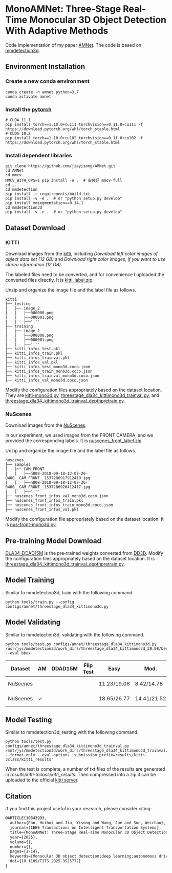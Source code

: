 # MonoAMNet: Three-Stage Real-Time Monocular 3D Object Detection With Adaptive Methods
Code implementation of my paper [AMNet](https://ieeexplore.ieee.org/document/10843993). The code is based on [mmdetection3d](https://github.com/open-mmlab/mmdetection3d).
## Environment Installation

### Create a new conda environment
```shell
conda create -n amnet python=3.7
conda activate amnet
```
### Install the [pytorch](https://pytorch.org/get-started/previous-versions/)
```shell
# CUDA 11.1
pip install torch==1.10.0+cu111 torchvision==0.11.0+cu111 -f https://download.pytorch.org/whl/torch_stable.html
# CUDA 10.2
pip install torch==1.10.0+cu102 torchvision==0.11.0+cu102 -f https://download.pytorch.org/whl/torch_stable.html
```
### Install dependent libraries
```shell
git clone https://github.com/jiayisong/AMNet.git
cd AMNet
cd mmcv
MMCV_WITH_OPS=1 pip install -e .  # 安装好 mmcv-full
cd ..
cd mmdetection
pip install -r requirements/build.txt
pip install -v -e .  # or "python setup.py develop"
pip install mmsegmentation==0.14.1
cd mmdetection3d
pip install -v -e .  # or "python setup.py develop"
```
## Dataset Download
### KITTI
Download images from the [kitti](https://www.cvlibs.net/datasets/kitti/eval_object.php?obj_benchmark=3d), including 
*Download left color images of object data set (12 GB)*
and
*Download right color images, if you want to use stereo information (12 GB)*.

The labeled files need to be converted, and for convenience I uploaded the converted files directly. It is [kitti_label.zip](https://drive.google.com/file/d/1B0v6gn00houqtYUqlSdpK2MQEZQQhqBT/view?usp=sharing).

Unzip and organize the image file and the label file as follows.
```
kitti
├── testing
│   ├── image_2
|   |   ├──000000.png
|   |   ├──000001.png
|   |   ├──''''
├── training
│   ├── image_2
|   |   ├──000000.png
|   |   ├──000001.png
|   |   ├──''''
├── kitti_infos_test.pkl
├── kitti_infos_train.pkl
├── kitti_infos_trainval.pkl
├── kitti_infos_val.pkl
├── kitti_infos_test_mono3d.coco.json
├── kitti_infos_train_mono3d.coco.json
├── kitti_infos_trainval_mono3d.coco.json
├── kitti_infos_val_mono3d.coco.json
```
Modify the configuration files appropriately based on the dataset location. They are [kitti-mono3d.py](mmdetection3d/configs/_base_/datasets/kitti-mono3d.py#L3), [threestage_dla34_kittimono3d_trainval.py](mmdetection3d/configs/amnet/threestage_dla34_kittimono3d_trainval.py#L342), and [threestage_dla34_kittimono3d_trainval_depthpretrain.py](mmdetection3d/configs/amnet/threestage_dla34_kittimono3d_trainval_depthpretrain.py#L342).
### NuScenes
Download images from the [NuScenes](https://www.nuscenes.org/nuscenes#download).

In our experiment, we used images from the FRONT CAMERA, and we provided the corresponding labels. It is [nuscenes_front_label.zip](https://drive.google.com/file/d/1fxlNI5PSC4vKHRSV5i-wQVA93Jrtacbi/view?usp=sharing).

Unzip and organize the image file and the label file as follows.
```
nuscenes
├── samples
│   ├── CAM_FRONT
|   |   ├──n008-2018-09-18-12-07-26-0400__CAM_FRONT__1537286917912410.jpg
|   |   ├──n008-2018-09-18-12-07-26-0400__CAM_FRONT__1537286920412417.jpg
|   |   ├──''''
├── nuscenes_front_infos_val_mono3d.coco.json
├── nuscenes_front_infos_train.pkl
├── nuscenes_front_infos_train_mono3d.coco.json
├── nuscenes_front_infos_val.pkl
```
Modify the configuration file appropriately based on the dataset location. It is [nus-front-mono3d.py](mmdetection3d/configs/_base_/datasets/nus-front-mono3d.py#L3).
## Pre-training Model Download
[DLA34-DDAD15M](https://drive.google.com/file/d/1qxRunmEnAUojZL2Ys9NQGNVCBWTI6X8Z/view?usp=sharing) is the pre-trained weights converted from [DD3D](https://github.com/TRI-ML/dd3d).
Modify the configuration files appropriately based on the dataset location. It is [threestage_dla34_kittimono3d_trainval_depthpretrain.py](mmdetection3d/configs/amnet/threestage_dla34_kittimono3d_trainval_depthpretrain.py#L102).
## Model Training
Similar to mmdetection3d, train with the following command.
```shell
python tools/train.py --config configs/amnet/threestage_dla34_kittimono3d.py
```
## Model Validating
Similar to mmdetection3d, validating with the following command. 
```shell
python tools/test.py configs/amnet/threestage_dla34_kittimono3d.py /usr/jys/mmdetection3d/work_dirs/threestage_dla34_kittimono3d_20.98/best_img_bbox/Moderate@0.7@Car@R40@AP3D_epoch_99.pth --eval bbox
```
| Dataset |  AM      | DDAD15M | Flip Test   | Easy           | Mod.           | Hard           |  Config  |  Download  |
|---------|----------|------|----------------|----------------|----------------|------|------|------|
| NuScenes |        |      |      |  11.23/19.08 | 8.42/14.78 | 7.46/13.17        | [config](mmdetection3d/configs/amnet/threestage_dla34_nusmono3d_2.py) | [model](https://drive.google.com/file/d/1EYKW0n-jJXOA3fnK41KPot6Dypno7SRX/view?usp=sharing) \| [log](https://drive.google.com/file/d/1vIGhBquIMzutLL8vZ064AJkCWvLZm2Kh/view?usp=sharing) |
| NuScenes    | ✓     |     |     | 18.65/26.77 |  14.41/21.52  | 12.74/19.44     | [config](mmdetection3d/configs/amnet/threestage_dla34_nusmono3d.py) | [model](https://drive.google.com/file/d/1EUuccLiNhGufUhmNuWMPne9rmWgjqSKF/view?usp=sharing) \| [log](https://drive.google.com/file/d/1a3L56n93QLBy7fTsr9ZGShRqOlDi1YdJ/view?usp=sharing) |

## Model Testing
Similar to mmdetection3d, testing with the following command. 
```shell
python tools/test.py configs/amnet/threestage_dla34_kittimono3d_trainval.py /mnt/jys/mmdetection3d/work_dirs/threestage_dla34_kittimono3d_trainval/epoch_80.pth --format-only --eval-options 'submission_prefix=results/kitti-3class/kitti_results'
```
When the test is complete, a number of txt files of the results are generated in *results/kitti-3class/kitti_results*. Then compressed into a zip it can be uploaded to the official [kitti server](https://www.cvlibs.net/datasets/kitti/user_submit.php).
## Citation

If you find this project useful in your research, please consider citing:

```latex
@ARTICLE{10843993,
  author={Pan, Huihui and Jia, Yisong and Wang, Jue and Sun, Weichao},
  journal={IEEE Transactions on Intelligent Transportation Systems}, 
  title={MonoAMNet: Three-Stage Real-Time Monocular 3D Object Detection With Adaptive Methods}, 
  year={2025},
  volume={},
  number={},
  pages={1-14},
  keywords={Monocular 3D object detection;deep learning;autonomous driving;optimizer},
  doi={10.1109/TITS.2025.3525772}
}
```

